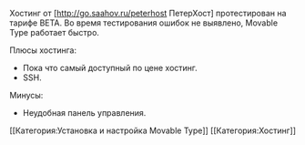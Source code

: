 Хостинг от [http://go.saahov.ru/peterhost ПетерХост] протестирован на тарифе BETA. Во время тестирования ошибок не выявлено, Movable Type работает быстро.

Плюсы хостинга:

* Пока что самый доступный по цене хостинг.
* SSH.

Минусы:

* Неудобная панель управления.

[[Категория:Установка и настройка Movable Type]]
[[Категория:Хостинг]]


